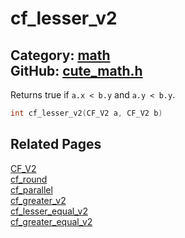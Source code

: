 [](../header.md ':include')

# cf_lesser_v2

Category: [math](https://github.com/RandyGaul/cute_framework/blob/master/docs/api_reference?id=math)  
GitHub: [cute_math.h](https://github.com/RandyGaul/cute_framework/blob/master/include/cute_math.h)  
---

Returns true if `a.x < b.y` and `a.y < b.y`.

```cpp
int cf_lesser_v2(CF_V2 a, CF_V2 b)
```

## Related Pages

[CF_V2](https://github.com/RandyGaul/cute_framework/blob/master/docs/math/cf_v2.md)  
[cf_round](https://github.com/RandyGaul/cute_framework/blob/master/docs/math/cf_round.md)  
[cf_parallel](https://github.com/RandyGaul/cute_framework/blob/master/docs/math/cf_parallel.md)  
[cf_greater_v2](https://github.com/RandyGaul/cute_framework/blob/master/docs/math/cf_greater_v2.md)  
[cf_lesser_equal_v2](https://github.com/RandyGaul/cute_framework/blob/master/docs/math/cf_lesser_equal_v2.md)  
[cf_greater_equal_v2](https://github.com/RandyGaul/cute_framework/blob/master/docs/math/cf_greater_equal_v2.md)  
